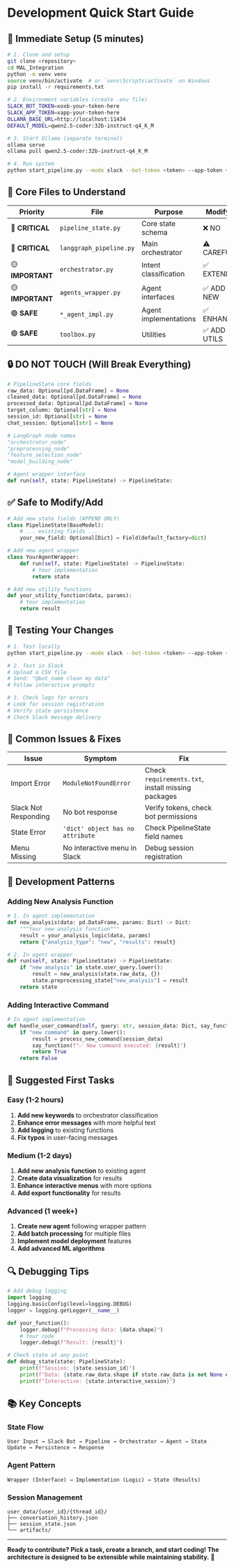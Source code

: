 # Development Quick Start Guide

## 🚀 **Immediate Setup (5 minutes)**

```bash
# 1. Clone and setup
git clone <repository>
cd MAL_Integration
python -m venv venv
source venv/bin/activate  # or `venv\Scripts\activate` on Windows
pip install -r requirements.txt

# 2. Environment variables (create .env file)
SLACK_BOT_TOKEN=xoxb-your-token-here
SLACK_APP_TOKEN=xapp-your-token-here
OLLAMA_BASE_URL=http://localhost:11434
DEFAULT_MODEL=qwen2.5-coder:32b-instruct-q4_K_M

# 3. Start Ollama (separate terminal)
ollama serve
ollama pull qwen2.5-coder:32b-instruct-q4_K_M

# 4. Run system
python start_pipeline.py --mode slack --bot-token <token> --app-token <token>
```

## 🎯 **Core Files to Understand**

| Priority | File | Purpose | Modify? |
|----------|------|---------|---------|
| 🔴 **CRITICAL** | `pipeline_state.py` | Core state schema | ❌ NO |
| 🔴 **CRITICAL** | `langgraph_pipeline.py` | Main orchestrator | ⚠️ CAREFUL |
| 🟡 **IMPORTANT** | `orchestrator.py` | Intent classification | ✅ EXTEND |
| 🟡 **IMPORTANT** | `agents_wrapper.py` | Agent interfaces | ✅ ADD NEW |
| 🟢 **SAFE** | `*_agent_impl.py` | Agent implementations | ✅ ENHANCE |
| 🟢 **SAFE** | `toolbox.py` | Utilities | ✅ ADD UTILS |

## 🔒 **DO NOT TOUCH (Will Break Everything)**

```python
# PipelineState core fields
raw_data: Optional[pd.DataFrame] = None
cleaned_data: Optional[pd.DataFrame] = None
processed_data: Optional[pd.DataFrame] = None
target_column: Optional[str] = None
session_id: Optional[str] = None
chat_session: Optional[str] = None

# LangGraph node names
"orchestrator_node"
"preprocessing_node" 
"feature_selection_node"
"model_building_node"

# Agent wrapper interface
def run(self, state: PipelineState) -> PipelineState:
```

## ✅ **Safe to Modify/Add**

```python
# Add new state fields (APPEND ONLY)
class PipelineState(BaseModel):
    # ... existing fields ...
    your_new_field: Optional[Dict] = Field(default_factory=dict)

# Add new agent wrapper
class YourAgentWrapper:
    def run(self, state: PipelineState) -> PipelineState:
        # Your implementation
        return state

# Add new utility functions
def your_utility_function(data, params):
    # Your implementation
    return result
```

## 🧪 **Testing Your Changes**

```bash
# 1. Test locally
python start_pipeline.py --mode slack --bot-token <token> --app-token <token>

# 2. Test in Slack
# Upload a CSV file
# Send: "@bot_name clean my data"
# Follow interactive prompts

# 3. Check logs for errors
# Look for session registration
# Verify state persistence
# Check Slack message delivery
```

## 🐛 **Common Issues & Fixes**

| Issue | Symptom | Fix |
|-------|---------|-----|
| Import Error | `ModuleNotFoundError` | Check `requirements.txt`, install missing packages |
| Slack Not Responding | No bot response | Verify tokens, check bot permissions |
| State Error | `'dict' object has no attribute` | Check PipelineState field names |
| Menu Missing | No interactive menu in Slack | Debug session registration |

## 📝 **Development Patterns**

### **Adding New Analysis Function**
```python
# 1. In agent implementation
def new_analysis(data: pd.DataFrame, params: Dict) -> Dict:
    """Your new analysis function"""
    result = your_analysis_logic(data, params)
    return {"analysis_type": "new", "results": result}

# 2. In agent wrapper
def run(self, state: PipelineState) -> PipelineState:
    if "new analysis" in state.user_query.lower():
        result = new_analysis(state.raw_data, {})
        state.preprocessing_state["new_analysis"] = result
    return state
```

### **Adding Interactive Command**
```python
# In agent implementation
def handle_user_command(self, query: str, session_data: Dict, say_function):
    if "new command" in query.lower():
        result = process_new_command(session_data)
        say_function(f"✅ New command executed: {result}")
        return True
    return False
```

## 🎯 **Suggested First Tasks**

### **Easy (1-2 hours)**
1. **Add new keywords** to orchestrator classification
2. **Enhance error messages** with more helpful text
3. **Add logging** to existing functions
4. **Fix typos** in user-facing messages

### **Medium (1-2 days)**
1. **Add new analysis function** to existing agent
2. **Create data visualization** for results
3. **Enhance interactive menus** with more options
4. **Add export functionality** for results

### **Advanced (1 week+)**
1. **Create new agent** following wrapper pattern
2. **Add batch processing** for multiple files
3. **Implement model deployment** features
4. **Add advanced ML algorithms**

## 🔍 **Debugging Tips**

```python
# Add debug logging
import logging
logging.basicConfig(level=logging.DEBUG)
logger = logging.getLogger(__name__)

def your_function():
    logger.debug(f"Processing data: {data.shape}")
    # Your code
    logger.debug(f"Result: {result}")

# Check state at any point
def debug_state(state: PipelineState):
    print(f"Session: {state.session_id}")
    print(f"Data: {state.raw_data.shape if state.raw_data is not None else 'None'}")
    print(f"Interactive: {state.interactive_session}")
```

## 📚 **Key Concepts**

### **State Flow**
```
User Input → Slack Bot → Pipeline → Orchestrator → Agent → State Update → Persistence → Response
```

### **Agent Pattern**
```
Wrapper (Interface) → Implementation (Logic) → State (Results)
```

### **Session Management**
```
user_data/{user_id}/{thread_id}/
├── conversation_history.json
├── session_state.json
└── artifacts/
```

---

**Ready to contribute? Pick a task, create a branch, and start coding! The architecture is designed to be extensible while maintaining stability.** 🚀
